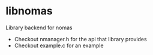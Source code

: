 # libnomas
Library backend for nomas

- Checkout nmanager.h for the api that library provides
- Checkout example.c for an example
